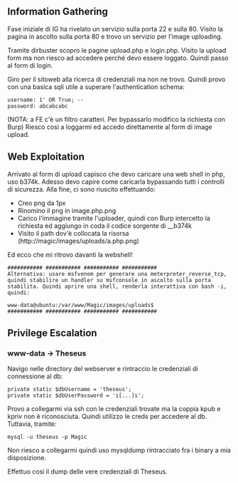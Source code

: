 ## Information Gathering

Fase iniziale di IG ha rivelato un servizio sulla porta 22 e sulla 80. Visito la pagina in ascolto sulla porta 80 e trovo un servizio per l'image uploading. 

Tramite dirbuster scopro le pagine upload.php e login.php. Visito la upload form ma non riesco ad accedere perché devo essere loggato. Quindi passo al form di login.

Giro per il sitoweb alla ricerca di credenziali ma non ne trovo. Quindi provo con una basica sqli utile a superare l'authentication schema:

```
username: 1' OR True; --
password: abcabcabc
```

(NOTA: a FE c'è un filtro caratteri. Per bypassarlo modifico la richiesta con Burp) Riesco così a loggarmi ed accedo direttamente al form di image upload.

## Web Exploitation

Arrivato al form di upload capisco che devo caricare una web shell in php, uso b374k. Adesso devo capire come caricarla bypassando tutti i controlli di sicurezza. Alla fine, ci sono riuscito effettuando: 

* Creo png da 1px
* Rinomino il png in image.php.png
* Carico l'immagine tramite l'uploader, quindi con Burp intercetto la richiesta ed aggiungo in coda il codice sorgente di __b374k
* Visito il path dov'è collocata la risorsa (http://magic/images/uploads/a.php.png) 

Ed ecco che mi ritrovo davanti la webshell! 

```
########### ########### ########### ###########
Alternativa: usare msfvenom per generare una meterpreter_reverse_tcp, quindi stabilire un handler su msfconsole in ascolto sulla porta stabilita. Quindi aprire una shell, renderla interattiva con bash -i, quindi:

www-data@ubuntu:/var/www/Magic/images/uploads$ 
########### ########### ########### ###########
```
## Privilege Escalation

### www-data -> Theseus

Navigo nelle directory del webserver e rintraccio le credenziali di connessione al db:
```
private static $dbUsername = 'theseus';
private static $dbUserPassword = 'i[...]s';
```

Provo a collegarmi via ssh con le credenziali trovate ma la coppia kpub e kpriv non è riconosciuta. Quindi utilizzo le creds per accedere al db. Tuttavia, tramite:
```
mysql -u theseus -p Magic
```
Non riesco a collegarmi quindi uso mysqldump rintracciato fra i binary a mia disposizione.

Effettuo così il dump delle vere credenziali di Theseus.
